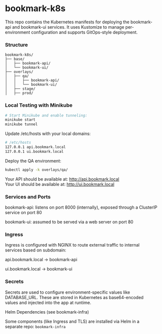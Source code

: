 # bookmark-k8s

This repo contains the Kubernetes manifests for deploying the bookmark-api and bookmark-ui services. It uses Kustomize to manage per-environment configuration and supports GitOps-style deployment.

### Structure
```basn
bookmark-k8s/
├── base/
│   ├── bookmark-api/
│   └── bookmark-ui/
├── overlays/
│   ├── qa/
│   │   ├── bookmark-api/
│   │   └── bookmark-ui/
│   ├── stage/
│   ├── prod/
```

### Local Testing with Minikube

```bash
# Start Minikube and enable tunneling:
minikube start
minikube tunnel
```

Update /etc/hosts with your local domains:

```bash
# /etc/hosts
127.0.0.1 api.bookmark.local
127.0.0.1 ui.bookmark.local
```

Deploy the QA environment:

```bash
kubectl apply -k overlays/qa/
```

Your API should be available at: http://api.bookmark.local</br>
Your UI should be available at: http://ui.bookmark.local

### Services and Ports

bookmark-api: listens on port 8000 (internally), exposed through a ClusterIP service on port 80

bookmark-ui: assumed to be served via a web server on port 80

### Ingress

Ingress is configured with NGINX to route external traffic to internal services based on subdomain:

api.bookmark.local → bookmark-api

ui.bookmark.local → bookmark-ui

### Secrets

Secrets are used to configure environment-specific values like DATABASE_URL. These are stored in Kubernetes as base64-encoded values and injected into the app at runtime.

Helm Dependencies (see bookmark-infra)

Some components (like Ingress and TLS) are installed via Helm in a separate repo: `bookmark-infra`